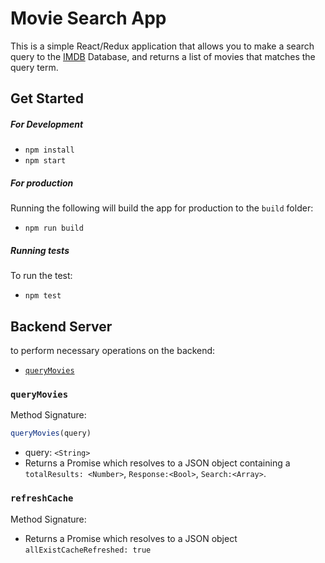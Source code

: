 # Movie Search App

This is a simple React/Redux application that allows you to make a search query to the [IMDB](http://moviesearch2019.herokuapp.com) Database, and returns a list of movies that matches the query term.

 
## Get Started

##### For Development

 
* `npm install`
* `npm start`

##### For production
Running the following will build the app for production to the `build` folder:

 * `npm run build`

##### Running tests
To run the test:

* `npm test`

## Backend Server

 to perform necessary operations on the backend:

* [`queryMovies`](#queryMovies)
 

### `queryMovies`

Method Signature:

```js
queryMovies(query)
```

* query: `<String>`
* Returns a Promise which resolves to a JSON object containing a `totalResults: <Number>`, `Response:<Bool>`, `Search:<Array>`.

### `refreshCache`

Method Signature:

 
* Returns a Promise which resolves to a JSON object `allExistCacheRefreshed: true`

 
 